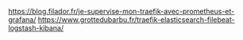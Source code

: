 https://blog.filador.fr/je-supervise-mon-traefik-avec-prometheus-et-grafana/
https://www.grottedubarbu.fr/traefik-elasticsearch-filebeat-logstash-kibana/
